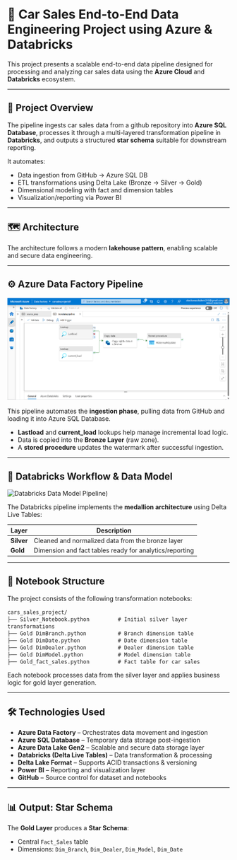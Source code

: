 # 🚗 Car Sales End-to-End Data Engineering Project using Azure & Databricks

This project presents a scalable end-to-end data pipeline designed for processing and analyzing car sales data using the **Azure Cloud** and **Databricks** ecosystem.

---

## 🧭 Project Overview

The pipeline ingests car sales data from a github repository into **Azure SQL Database**, processes it through a multi-layered transformation pipeline in **Databricks**, and outputs a structured **star schema** suitable for downstream reporting.

It automates:

- Data ingestion from GitHub → Azure SQL DB
- ETL transformations using Delta Lake (Bronze → Silver → Gold)
- Dimensional modeling with fact and dimension tables
- Visualization/reporting via Power BI

---

## 🗺️ Architecture

The architecture follows a modern **lakehouse pattern**, enabling scalable and secure data engineering.



---

## ⚙️ Azure Data Factory Pipeline

![Azure Data Factory Pipeline](https://github.com/jotstolu/Car-Sales-End-to-End-Data-Engineering-Project-using-Azure-Databricks/blob/main/asset/Azure%20Data%20factory%20pipeline.png?raw=true)

This pipeline automates the **ingestion phase**, pulling data from GitHub and loading it into Azure SQL Database.

- **Lastload** and **current_load** lookups help manage incremental load logic.
- Data is copied into the **Bronze Layer** (raw zone).
- A **stored procedure** updates the watermark after successful ingestion.



---

## 🔁 Databricks Workflow & Data Model

![Databricks Data Model Pipeline](https://github.com/user-attachments/assets/abcd180d-4653-4249-a9a1-79268d31c6bd))

The Databricks pipeline implements the **medallion architecture** using Delta Live Tables:

| Layer    | Description |
|----------|-------------|
| **Silver** | Cleaned and normalized data from the bronze layer |
| **Gold**   | Dimension and fact tables ready for analytics/reporting |



---

## 🧱 Notebook Structure

The project consists of the following transformation notebooks:

```
cars_sales_project/
├── Silver_Notebook.python         # Initial silver layer transformations
├── Gold DimBranch.python          # Branch dimension table
├── Gold DimDate.python            # Date dimension table
├── Gold DimDealer.python          # Dealer dimension table
├── Gold DimModel.python           # Model dimension table
├── Gold_fact_sales.python         # Fact table for car sales
```

Each notebook processes data from the silver layer and applies business logic for gold layer generation.

---

## 🛠️ Technologies Used

- **Azure Data Factory** – Orchestrates data movement and ingestion
- **Azure SQL Database** – Temporary data storage post-ingestion
- **Azure Data Lake Gen2** – Scalable and secure data storage layer
- **Databricks (Delta Live Tables)** – Data transformation & processing
- **Delta Lake Format** – Supports ACID transactions & versioning
- **Power BI** – Reporting and visualization layer
- **GitHub** – Source control for dataset and notebooks

---

## 📊 Output: Star Schema

The **Gold Layer** produces a **Star Schema**:

- Central `Fact_Sales` table
- Dimensions: `Dim_Branch`, `Dim_Dealer`, `Dim_Model`, `Dim_Date`


